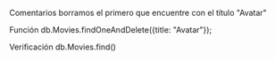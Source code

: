 Comentarios borramos el primero que encuentre con el título "Avatar"

Función
db.Movies.findOneAndDelete({title: "Avatar"});

Verificación
db.Movies.find()
